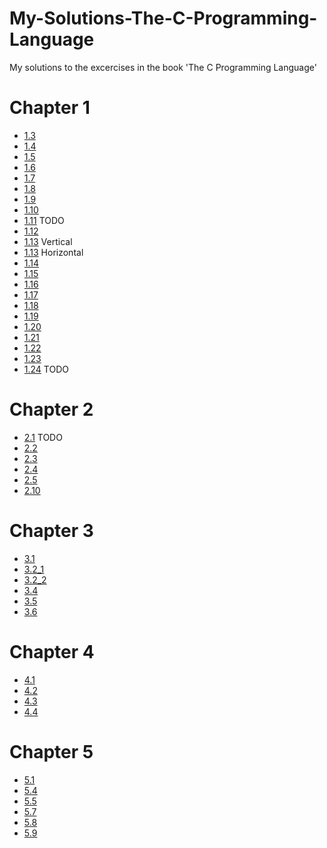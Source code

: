 # My-Solutions-The-C-Programming-Language
My solutions to the excercises in the book 'The C Programming Language'

# Chapter 1

* [1.3](https://github.com/kolaczyn/My-Solutions-The-C-Programming-Language/blob/master/Chapter-1/1_3.c)
* [1.4](https://github.com/kolaczyn/My-Solutions-The-C-Programming-Language/blob/master/Chapter-1/1_4.c)
* [1.5](https://github.com/kolaczyn/My-Solutions-The-C-Programming-Language/blob/master/Chapter-1/1_5.c)
* [1.6](https://github.com/kolaczyn/My-Solutions-The-C-Programming-Language/blob/master/Chapter-1/1_6.c)
* [1.7](https://github.com/kolaczyn/My-Solutions-The-C-Programming-Language/blob/master/Chapter-1/1_7.c)
* [1.8](https://github.com/kolaczyn/My-Solutions-The-C-Programming-Language/blob/master/Chapter-1/1_8.c)
* [1.9](https://github.com/kolaczyn/My-Solutions-The-C-Programming-Language/blob/master/Chapter-1/1_9.c)
* [1.10](https://github.com/kolaczyn/My-Solutions-The-C-Programming-Language/blob/master/Chapter-1/1_10.c)
* [1.11](https://github.com/kolaczyn/My-Solutions-The-C-Programming-Language/blob/master/Chapter-1/1_11.c) TODO
* [1.12](https://github.com/kolaczyn/My-Solutions-The-C-Programming-Language/blob/master/Chapter-1/1_12.c)
* [1.13](https://github.com/kolaczyn/My-Solutions-The-C-Programming-Language/blob/master/Chapter-1/1_13_1.c) Vertical
* [1.13](https://github.com/kolaczyn/My-Solutions-The-C-Programming-Language/blob/master/Chapter-1/1_13_2.c) Horizontal
* [1.14](https://github.com/kolaczyn/My-Solutions-The-C-Programming-Language/blob/master/Chapter-1/1_14.c)
* [1.15](https://github.com/kolaczyn/My-Solutions-The-C-Programming-Language/blob/master/Chapter-1/1_15.c)
* [1.16](https://github.com/kolaczyn/My-Solutions-The-C-Programming-Language/blob/master/Chapter-1/1_16.c)
* [1.17](https://github.com/kolaczyn/My-Solutions-The-C-Programming-Language/blob/master/Chapter-1/1_17.c)
* [1.18](https://github.com/kolaczyn/My-Solutions-The-C-Programming-Language/blob/master/Chapter-1/1_18.c)
* [1.19](https://github.com/kolaczyn/My-Solutions-The-C-Programming-Language/blob/master/Chapter-1/1_19.c)
* [1.20](https://github.com/kolaczyn/My-Solutions-The-C-Programming-Language/blob/master/Chapter-1/1_20.c)
* [1.21](https://github.com/kolaczyn/My-Solutions-The-C-Programming-Language/blob/master/Chapter-1/1_21.c)
* [1.22](https://github.com/kolaczyn/My-Solutions-The-C-Programming-Language/blob/master/Chapter-1/1_22.c)
* [1.23](https://github.com/kolaczyn/My-Solutions-The-C-Programming-Language/blob/master/Chapter-1/1_23.c)
* [1.24](https://github.com/kolaczyn/My-Solutions-The-C-Programming-Language/blob/master/Chapter-1/1_24.c) TODO

# Chapter 2

* [2.1](https://github.com/kolaczyn/My-Solutions-The-C-Programming-Language/blob/master/Chapter-2/2_1.c) TODO
* [2.2](https://github.com/kolaczyn/My-Solutions-The-C-Programming-Language/blob/master/Chapter-2/2_2.c)
* [2.3](https://github.com/kolaczyn/My-Solutions-The-C-Programming-Language/blob/master/Chapter-2/2_3.c)
* [2.4](https://github.com/kolaczyn/My-Solutions-The-C-Programming-Language/blob/master/Chapter-2/2_4.c)
* [2.5](https://github.com/kolaczyn/My-Solutions-The-C-Programming-Language/blob/master/Chapter-2/2_5.c)
* [2.10](https://github.com/kolaczyn/My-Solutions-The-C-Programming-Language/blob/master/Chapter-2/2_10.c)

# Chapter 3

* [3.1](https://github.com/kolaczyn/My-Solutions-The-C-Programming-Language/blob/master/Chapter-3/3_1.c)
* [3.2_1](https://github.com/kolaczyn/My-Solutions-The-C-Programming-Language/blob/master/Chapter-3/3_2_1.c)
* [3.2_2](https://github.com/kolaczyn/My-Solutions-The-C-Programming-Language/blob/master/Chapter-3/3_2_2.c)
* [3.4](https://github.com/kolaczyn/My-Solutions-The-C-Programming-Language/blob/master/Chapter-3/3_4.c)
* [3.5](https://github.com/kolaczyn/My-Solutions-The-C-Programming-Language/blob/master/Chapter-3/3_5.c)
* [3.6](https://github.com/kolaczyn/My-Solutions-The-C-Programming-Language/blob/master/Chapter-3/3_6.c)

# Chapter 4

* [4.1](https://github.com/kolaczyn/My-Solutions-The-C-Programming-Language/blob/master/Chapter-4/4_1.c)
* [4.2](https://github.com/kolaczyn/My-Solutions-The-C-Programming-Language/blob/master/Chapter-4/4_2.c)
* [4.3](https://github.com/kolaczyn/My-Solutions-The-C-Programming-Language/blob/master/Chapter-4/4_3.c)
* [4.4](https://github.com/kolaczyn/My-Solutions-The-C-Programming-Language/blob/master/Chapter-4/4_4.c)

# Chapter 5

* [5.1](https://github.com/kolaczyn/My-Solutions-The-C-Programming-Language/blob/master/Chapter-5/5_3.c)
* [5.4](https://github.com/kolaczyn/My-Solutions-The-C-Programming-Language/blob/master/Chapter-5/5_4.c)
* [5.5](https://github.com/kolaczyn/My-Solutions-The-C-Programming-Language/blob/master/Chapter-5/5_5.c)
* [5.7](https://github.com/kolaczyn/My-Solutions-The-C-Programming-Language/blob/master/Chapter-5/5_7.c)
* [5.8](https://github.com/kolaczyn/My-Solutions-The-C-Programming-Language/blob/master/Chapter-5/5_8.c)
* [5.9](https://github.com/kolaczyn/My-Solutions-The-C-Programming-Language/blob/master/Chapter-5/5_9.c)

